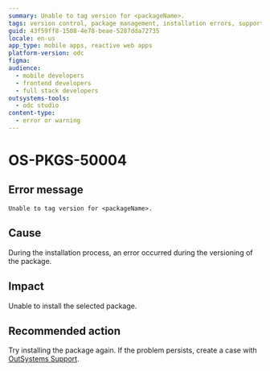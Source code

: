 ```yaml
---
summary: Unable to tag version for <packageName>.
tags: version control, package management, installation errors, support case, outsystems error codes
guid: 43f59ff8-1508-4e78-beae-5287dda72735
locale: en-us
app_type: mobile apps, reactive web apps
platform-version: odc
figma:
audience:
  - mobile developers
  - frontend developers
  - full stack developers
outsystems-tools:
  - odc studio
content-type:
  - error or warning
---
```


# OS-PKGS-50004

## Error message

`Unable to tag version for <packageName>.`

## Cause

During the installation process, an error occurred during the versioning of the package.

## Impact

Unable to install the selected package.

## Recommended action

Try installing the package again.
If the problem persists, create a case with [OutSystems Support](https://www.outsystems.com/support/portal/open-support-case?ErrorCode=OS-PKGS-50004).
